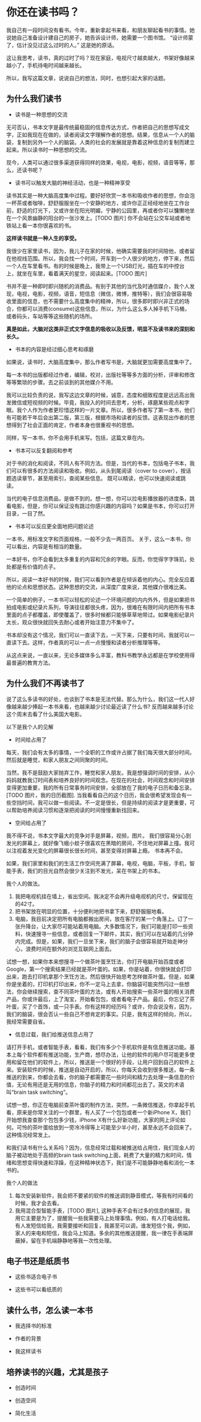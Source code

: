 # 你还在读书吗？

我自己有一段时间没有看书。今年，重新拿起书来看，和朋友聊起看书的事情。她说她自己准备设计建自己的房子，她告诉设计师，她需要一个图书馆。
“设计师蒙了，估计没见过这么过时的人。” 这是她的原话。

这让我思考，读书，真的过时了吗？现在家庭，电视尺寸越卖越大，书架好像越来越小了，手机待电时间越来越长。

所以，我写这篇文章，说说自己的想法，同时，也想引起大家的话题。

## 为什么我们读书

- 读书是一种思想的交流

无可否认，书本文字是最传统最稳固的信息传达方式，作者把自己的思想写成文字，正如我现在在做的，读者阅读文字理解作者的思想。结果，信息从一个人的脑袋，复制到另外一个人的脑袋。人类的社会的发展就是靠着这种信息的复制而建立起来。所以读书时一种思想的交流。

现今，人类可以通过很多渠道获得同样的效果，电视，电影，视频，语音等等，那么，还读书呢？

- 读书可以触发大脑的神经活动，也是一种精神享受

读书其实是一种大脑高度集中过程。要好好欣赏一本书和吸收作者的思想，你会泡一杯茶或者咖啡，舒舒服服坐在一个安静的地方，或许你正正经经地坐在工作台前，舒适的灯光下，又或许坐在阳光明媚，宁静的公园里，再或者你可以慵懒地坐在一个风景幽静的阳台的一张沙发上。[TODO 图片] 你不会站在公交车站或者地铁站上看一本你很喜欢的书。

__这样读书就是一种人生的享受。__

我很少在家里读书，因为，我儿子在家的时候，他确实需要我的时间陪他，或者留在他视线范围。所以，我会找一个时间，开车到一个人很少的地方，停下来，然后一个人在车里看书。有的时候是晚上，我带上一个USB灯光，插在车的中控台上，就坐在车里，看着满天的星空，阅读起来。[TODO 图片] 

书并不是一种即时即兴随机的消费品。有别于其他的当代及时通信媒介，我个人发现，电视，电影，视频，语音，短信息（微信，微博，推特等），我们会很容易吸收里面的信息，也不需要什么高度集中的精神，所以，很多即时即兴非正式的场合，你都可以消费(consume)这些信息，所以，为什么这么多人掉手机下马桶，或者码头，车站等等这些随机的场所。

__真是如此，大脑对这类非正式文字信息的吸收以及反馈，明显不及读书来的深刻和长久。__

- 书本的内容是经过细心思考和琢磨

如果说，读书时，大脑高度集中，那么作者写书是，大脑就更加需要高度集中了。

每一本书的出版都经过作者，编辑，校对，出版社等等多方面的分析，评审和修改等等繁琐的步骤。去之前谈到的其他媒介不用。

我可以比较负责的说，我写这边文章的时候，诚意，态度和细致程度是远远高出我发微信或短视频的时候。毕竟，我投入的时间去思考，分析，琢磨某些观点和字眼。我个人作为作者更珍惜这样的一片文章。所以，很多作者写了第一本书，他们有可能若干年后会出第二版，第三版，根据市场和读者的反馈。这表现出作者的思想得到了社会正面的肯定，作者本身也很重视书的思想。

同样，写一本书，你不会用手机来写。包括，这篇文章在内。

- 书本可以反复翻阅和参考

对于书的消化和阅读，不同人有不同方法。但是，当代的书本，包括电子书本，我们可以有很多的方法阅读和吸收。例如，从头到尾阅读（cover to cover），按话题选读章节，甚至用索引，查阅某些信息。 既可以精读，也可以快速阅读或跳读。

当代的电子信息消费品，是做不到的。想一想，你可以拉电影播放器的进度条，跳看电影，但是，你可以保证没有跳过你感兴趣的内容吗？如果是书本，你可以打开目录，一目了然。



- 书本可以反应更全面地把问题论述

一本书，用标准文字和页面规格，一般不少去一两百页。 关于，这么一本书，你可以看出，内容是有相当的数量。

一本好书，你不会看到太多重复的内容和冗余的字眼。反而，你觉得字字珠玑，处处都是有价值的点子。

所以，阅读一本好书的时候，我们可以看到作者是在倾诉着他的内心。完全反应着他的论点和思想状态。这种思想的交流，从深度广度来说，其他媒介很难比美。

一个简单的例子，一本书可以轻松的论述一个环境问题的内内外外，但是如果把书拍成电影或纪录片系列，导演往往都很头疼，因为，很难在有限时间内把所有书本里面的点子都覆盖，即使覆盖了，很多时候都只能够草草地带过。如果电影纪录片太长，观众很快就回失去耐心或者开始注意力不集中了。

书本却没有这个情况，我们可以一直读下去，一天下来，只要有时间，我就可以一直读下去。这样，作者真的可以一点一点慢慢和读者分析推理等等。

从这点来说，一直以来，无论多媒体多么丰富，教科书教学永远都是在学校使用得最普遍的教育方法。

## 为什么我们不再读书了

说了这么多读书的好处，也谈到了书本是无法代替。那么为什么，我们这一代人好像越来越少捧起一本书来看，也越来越少讨论最近读了什么书? 反而越来越多讨论这个周末去看了什么美国大电影。

以下是我个人的见解

- 时间给占用了

每天，我们会有太多的事情，一个全职的工作或许占据了我们每天很大部分时间。然后就是睡觉，和家人朋友之间同聚的时间。

当然，我不是鼓励大家抛弃工作，睡觉和家人朋友。我是想强调时间的安排，从小妈妈就教我订时间表和培养良好的时间观念。在现在的社会，时间观念和时间安排变得更加重要，我的所有日常事务时间安排，全部放在了我的电子日历和备忘录。[TODO 图片，我的日历截图]. 当我看看自己的这个日历，我会很希望发现会有一些空挡时间，我可以做一些阅读。不一定是很长，但是持续的阅读才是更重要，可以帮助培养阅读习惯和逐渐把阅读的时间慢慢重新找回来。

- 空间给占用了

我不得不说，书本文字最大的竞争对手是屏幕，视频，图片。 我们很容易分心到发光的屏幕上，就好像飞蛾小蚊子很喜欢在黑暗的房间，不住地对屏幕上撞。我可以注视着发光变化的屏幕很长很长时间，甚至变得对屏幕上瘾。 书本再不会。

如果，我们家里和我们的生活工作空间充满了屏幕，电视，电脑，平板，手机，智能手表，我们的目光自然会很少关注到不发光，呆在书架上的书本。

我个人的做法。

1. 我把电视机挂在墙上，省出空间。我决定不会再升级电视机的尺寸。保留现在的42寸。
2. 把书架放在明显的位置，十分便利地把书拿下来，舒舒服服地看。
3. 电脑，我目前决定把所有电脑都搬出房间，放在客厅的某一个角落上。订了一张升降台，让大家尽可能站着用电脑。大多数情况下，我们可能是打印一些资料，快速搜寻一些信息，或者回复一下邮件，其实，我们可以在站着的几分钟内完成。但是，如果，我们一旦坐下来，我们的脑子会很容易就开始走神分心，浪费时间在额外的浏览互联网上面去。

试想一想，如果你本来想搜寻一个做茶叶蛋烹饪法，你打开电脑开始百度或者Google，第一个搜索结果已经就是茶叶蛋的。如果，你是站着，你很快就会打印出来，跑去打印机拿那个烹饪方法，然后很快开始思考怎样做茶叶蛋。但是，如果你是坐着的，打印机打印出来，你不一定马上去拿，你脑袋可能突然闪过一些想法，你会继续搜索，查不同茶叶蛋的方法，或有人开始搜索一些茶叶蛋的相关消费产品，你或许最后，上了淘宝，开始看包包，或者看电子产品。最后，你忘记了茶叶蛋，买了个首饰，或一只手表。你有这样的经历吗？或许，你会说没有，因为，我们的脑袋，很会否认一些自己不想肯定的事实。只是，我有这样的倾向，所以，我经常需要自省。

- 信息过载，我们给推送信息占用了

请打开手机，或者智能手表，看看，我们有多少个手机软件是有信息推送功能。基本上每个软件都有推送功能，生产商，想尽办法，让他的软件的用户尽可能更多使用和留在他们的软件上，所以，推送是一个很好的手段，让用户回到自己的软件上来。安装软件的时候，推送是自动开启的，所以，你每天会收到很多推送，每一条推送的到来，你都会去看，你的脑子都需要花一些时间和精力去处理一条信息的价值，无论有用还是无用的信息，你脑子的精力和时间都花出去了。英文的术语叫“brain task switching”。

试想一想，你正在电脑前查茶叶蛋的制作方法，突然，一条微信推送，你拿起手机看，原来是你常关注的一个群里，有人买了一个包包或者一个新iPhone X，我们开始想我查查那个包包多少钱，iPhone X有什么好新功能，大家的网上评论如何。可怜的茶叶蛋给放到一旁冷冷得等上可能至少半小时，甚至永远不会回来了。这种情况经常发上。

和我们读书有什么关系吗？因为，信息经常过载和被推送给占用住，我们现金人的脑子被动地处于高频的brain task switching上面，耗费了大量的精力和时间，情绪和思想变得快速和浮躁，在这种精神状态下，我们是不可能静静地看和消化一本书的。

我个人的做法
1. 每次安装新软件，我会把不要紧的软件的推送调到静音模式，等我有时间看的时候，我才会去看。
1. 我用混合型智能手表，[TODO 图片], 这种手表不会有过多的信息的展现，我用它主要是为了，提醒我一些我需要马上处理事情。例如，有人打电话给我。有人发短信给我，我需要接听和回复，我甚至可以调，谁发短信个我，例如，家人的来电和短信，我会马上知道。多余的其他推送提醒，我一律在手表端屏蔽掉，留在手机端静静地等我一次性处理。


## 电子书还是纸质书

- 这些书适合电子书

- 这些书可以看纸质的

## 读什么书，怎么读一本书

- 我选择书的标准

- 作者的背景

- 我这样读书


## 培养读书的兴趣，尤其是孩子

- 创造时间

- 创造空间

- 简化生活

